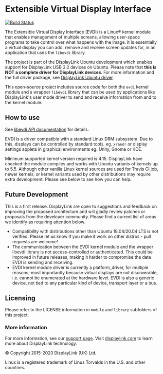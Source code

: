 # Extensible Virtual Display Interface

[![Build Status](https://travis-ci.org/DisplayLink/evdi.svg?branch=devel)](https://travis-ci.org/DisplayLink/evdi)

The Extensible Virtual Display Interface (EVDI) is a Linux&reg; kernel module that enables management of multiple
screens, allowing user-space programs to take control over what happens with the image. It is essentially a virtual
display you can add, remove and receive screen updates for, in an application that uses the `libevdi` library.

The project is part of the DisplayLink Ubuntu development which enables support for DisplayLink USB 3.0 devices on
Ubuntu. Please note that **this is NOT a complete driver for DisplayLink devices**. For more information and the full
driver package, see [DisplayLink Ubuntu driver](http://www.displaylink.com/downloads/ubuntu.php).

This open-source project includes source code for both the `evdi` kernel module and a wrapper `libevdi` library that can
be used by applications like DisplayLink's user mode driver to send and receive information from and to the kernel
module.

## How to use

See [libevdi API documentation](https://displaylink.github.io/evdi) for details.

EVDI is a driver compatible with a standard Linux DRM subsystem. Due to this, displays can be controlled by standard
tools, eg. `xrandr` or display settings applets in graphical environments eg. Unity, Gnome or KDE.

Minimum supported kernel version required is 4.15. DisplayLink have checked the module compiles and works with Ubuntu
variants of kernels up to 5.5. Although other vanilla Linux kernel sources are used for Travis CI job, newer kernels, or
kernel variants used by other distributions may require extra development. Please see below to see how you can help.

## Future Development

This is a first release. DisplayLink are open to suggestions and feedback on improving the proposed architecture and
will gladly review patches or proposals from the developer community. Please find a current list of areas we identify as
requiring attention below.

- Compatibility with distributions other than Ubuntu 18.04/20.04 LTS is not verified. Please let us know if you make it
  work on other distros - pull requests are welcome!
- The communication between the EVDI kernel module and the wrapper libevdi library is not access-controlled or
  authenticated. This could be improved in future releases, making it harder to compromise the data EVDI is sending and
  receiving.
- EVDI kernel module driver is currently a platform_driver, for multiple reasons; most importantly because virtual
  displays are not discoverable, i.e. cannot be enumerated at the hardware level. EVDI is also a generic device, not
  tied to any particular kind of device, transport layer or a bus.

## Licensing

Please refer to the LICENSE information in `module` and `library` subfolders of this project.

### More information

For more information, see our [support page](http://support.displaylink.com).
Visit [displaylink.com](http://displaylink.com) to learn more about DisplayLink technology.

&copy; Copyright 2015-2020 DisplayLink (UK) Ltd.

Linux is a registered trademark of Linus Torvalds in the U.S. and other countries.
